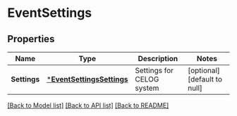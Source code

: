 # EventSettings

## Properties
Name | Type | Description | Notes
------------ | ------------- | ------------- | -------------
**Settings** | [***EventSettingsSettings**](EventSettingsSettings.md) | Settings for CELOG system | [optional] [default to null]

[[Back to Model list]](../README.md#documentation-for-models) [[Back to API list]](../README.md#documentation-for-api-endpoints) [[Back to README]](../README.md)


